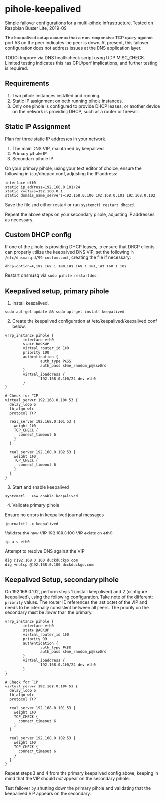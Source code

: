 # pihole-keepalived

Simple failover configurations for a multi-pihole infrastructure. Tested on Raspbian Buster Lite, 2019-09

The keepalived setup assumes that a non-responsive TCP query against port 53 on the peer indicates the peer is down. At present, this failover configuration does not address issues at the DNS application layer. 

TODO: Improve via DNS healthcheck script using UDP MISC_CHECK. Limited testing indicates this has CPU/perf implications, and further testing is required.

## Requirements

1. Two pihole instances installed and running.
2. Static IP assignment on both running pihole instances.
3. Only one pihole is configured to provide DHCP leases, or another device on the network is providing DHCP, such as a router or firewall.

## Static IP Assignment

Plan for three static IP addresses in your network.

1. The main DNS VIP, maintained by keepalived
2. Primary pihole IP
3. Secondary pihole IP

On your primary pihole, using your text editor of choice, ensure the following in /etc/dhcpcd.conf, adjusting the IP address:

```
interface eth0
static ip_address=192.168.0.101/24
static routers=192.168.0.1
static domain_name_servers=192.168.0.100 192.168.0.101 192.168.0.102
```

Save the file and either restart or run `systemctl restart dhcpcd`. 

Repeat the above steps on your secondary pihole, adjusting IP addresses as necessary.


## Custom DHCP config

If one of the pihole is providing DHCP leases, to ensure that DHCP clients can properly utilize the keepalived DNS VIP, set the following in `/etc/dnsmasq.d/99-custom.conf`, creating the file if necessary:

```
dhcp-option=6,192.168.1.100,192.168.1.101,192.168.1.102
```

Restart dnsmasq via `sudo pihole restartdns`.


## Keepalived setup, primary pihole

1. Install keepalived.

```
sudo apt-get update && sudo apt-get install keepalived
```

2. Create the keepalived configuration at /etc/keepalived/keepalived.conf below.

```
vrrp_instance pihole {
        interface eth0
        state BACKUP
        virtual_router_id 100
        priority 100
        authentication {
                auth_type PASS
                auth_pass s0me_random_p@ssw0rd
        }
        virtual_ipaddress {
                192.168.0.100/24 dev eth0
        }
}

# Check for TCP
virtual_server 192.168.0.100 53 {
  delay_loop 6
  lb_algo wlc
  protocol TCP

  real_server 192.168.0.101 53 {
    weight 100
    TCP_CHECK {
      connect_timeout 6
    }
  }

  real_server 192.168.0.102 53 {
    weight 100
    TCP_CHECK {
      connect_timeout 6
    }
  }
}
```

3. Start and enable keepalived

```
systemctl --now enable keepalived
```

4. Validate primary pihole

Ensure no errors in keepalived journal messages 

```
journalctl -u keepalived
```

Validate the new VIP 192.168.0.100 VIP exists on eth0

```
ip a s eth0
```

Attempt to resolve DNS against the VIP

```
dig @192.168.0.100 duckduckgo.com
dig +notcp @192.168.0.100 duckduckgo.com
```

## Keepalived Setup, secondary pihole

On 192.168.0.102, perform steps 1 (install keepalived) and 2 (configure keepalived), using the following configuration. Take note of the different: `priority` values. The router ID references the last octet of the VIP and needs to be internally consistent between all peers. The priority on the secondary must be _lower_ than the primary. 

```
vrrp_instance pihole {
        interface eth0
        state BACKUP
        virtual_router_id 100
        priority 99
        authentication {
                auth_type PASS
                auth_pass s0me_random_p@ssw0rd
        }
        virtual_ipaddress {
                192.168.0.100/24 dev eth0
        }
}

# Check for TCP
virtual_server 192.168.0.100 53 {
  delay_loop 6
  lb_algo wlc
  protocol TCP

  real_server 192.168.0.101 53 {
    weight 100
    TCP_CHECK {
      connect_timeout 6
    }
  }

  real_server 192.168.0.102 53 {
    weight 100
    TCP_CHECK {
      connect_timeout 6
    }
  }
}
```

Repeat steps 3 and 4 from the primary keepalived config above, keeping in mind that the VIP should _not_ appear on the secondary pihole. 

Test failover by shutting down the primary pihole and validating that the keepalived VIP appears on the secondary.
